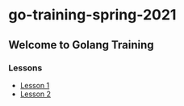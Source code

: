 # go-training-spring-2021

## Welcome to Golang Training

### Lessons

- [Lesson 1](lesson_1/README.md)
- [Lesson 2](lesson_1/README.md)
